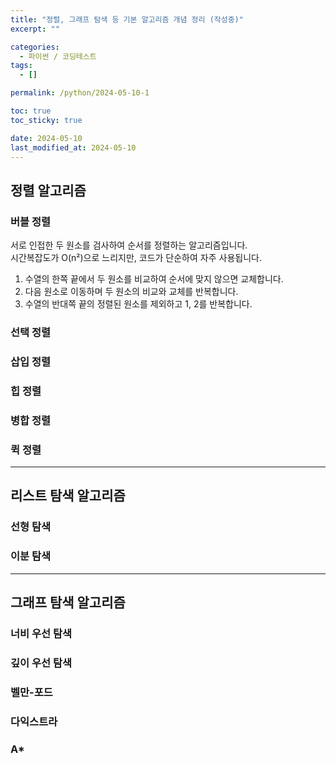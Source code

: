 ```yaml
---
title: "정렬, 그래프 탐색 등 기본 알고리즘 개념 정리 (작성중)"
excerpt: ""

categories:
  - 파이썬 / 코딩테스트
tags:
  - []

permalink: /python/2024-05-10-1

toc: true
toc_sticky: true

date: 2024-05-10
last_modified_at: 2024-05-10
---
```


## 정렬 알고리즘

### 버블 정렬
서로 인접한 두 원소를 검사하여 순서를 정렬하는 알고리즘입니다.  
시간복잡도가 O(n²)으로 느리지만, 코드가 단순하여 자주 사용됩니다.
1. 수열의 한쪽 끝에서 두 원소를 비교하여 순서에 맞지 않으면 교체합니다.
2. 다음 원소로 이동하며 두 원소의 비교와 교체를 반복합니다.
3. 수열의 반대쪽 끝의 정렬된 원소를 제외하고 1, 2를 반복합니다.

### 선택 정렬

### 삽입 정렬

### 힙 정렬

### 병합 정렬

### 퀵 정렬

---

## 리스트 탐색 알고리즘

### 선형 탐색

### 이분 탐색

---

## 그래프 탐색 알고리즘

### 너비 우선 탐색

### 깊이 우선 탐색

### 벨만-포드

### 다익스트라

### A*
